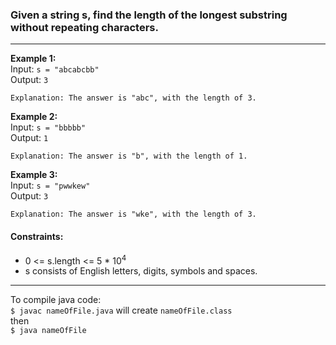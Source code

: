 

### Given a string s, find the length of the longest substring without repeating characters.
---
**Example 1:**      
Input: `s = "abcabcbb"`    
Output: `3`    
```
Explanation: The answer is "abc", with the length of 3.
```
**Example 2:**  
Input: `s = "bbbbb"`  
Output: `1`  
```
Explanation: The answer is "b", with the length of 1.
```

**Example 3:**  
Input: `s = "pwwkew"`  
Output: `3`  
```
Explanation: The answer is "wke", with the length of 3. 
```
#### Constraints:   
- 0 <= s.length <= 5 * 10<sup>4</sup>
- s consists of English letters, digits, symbols and spaces.  

---
To compile java code: <br>
`$ javac nameOfFile.java` will create `nameOfFile.class` <br>
then <br>
`$ java nameOfFile` <br>
